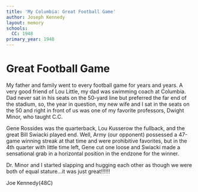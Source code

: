 ```yaml
---
title: 'My Columbia: Great Football Game'
author: Joseph Kennedy
layout: memory
schools:
  CC: 1948
primary_year: 1948
---
```

# Great Football Game

My father and family went to every football game for years and years. A very good friend of Lou Little, my dad was swimming coach at Columbia. Dad never sat in his seats on the 50-yard line but preferred the far end of the stadium, so, the year in question, my new wife and I sat in the seats on the 50 and right in front of us was one of my favorite professors, Dwight Minor, who taught C.C.

Gene Rossides was the quarterback, Lou Kusserow the fullback, and the great Bill  Swiacki played end. Well, Army (our opponent) possessed a 47-game winning streak at that time and were prohibitive favorites, but in the 4th quarter with little time left, Gene cut one loose and Swiacki made a sensational grab in a horizontal position in the endzone for the winner.

Dr. Minor and I started slapping and hugging each other as though we were both of equal stature...it was just great!!!!!!

Joe Kennedy(48C)
